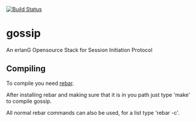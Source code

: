 [![Build Status](https://travis-ci.org/petterl/gossip.png)](http://travis-ci.org/petterl/gossip)

gossip
====================
An erlanG Opensource Stack for Session Initiation Protocol

Compiling
--------------------
To compile you need [rebar](http://github.com/basho/rebar).

After installing rebar and making sure that it is in you path just type 'make' to compile gossip.

All normal rebar commands can also be used, for a list type 'rebar -c'.
